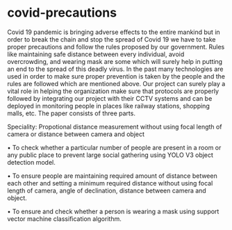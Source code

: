 # covid-precautions
Covid 19 pandemic is bringing adverse effects to the entire mankind but in order to break the chain and stop the spread of Covid 19 we have to take proper precautions and follow the rules proposed by our government. Rules like maintaining safe distance between every individual, avoid overcrowding, and wearing mask are some which will surely help in putting an end to the spread of this deadly virus. In the past many technologies are used in order to make sure proper prevention is taken by the people and the rules are followed which are mentioned above. Our project can surely play a vital role in helping the organization make sure that protocols are properly followed by integrating our project with their CCTV systems and can be deployed in monitoring people in places like railway stations, shopping malls, etc. The paper consists of three parts.

Speciality: Propotional distance measurement without using focal length of camera or distance between camera and object

• To check whether a particular number of people are present in a room or any public place to prevent large social gathering using YOLO V3 object detection model.

• To ensure people are maintaining required amount of distance between each other and setting a minimum required distance without using focal length of camera, angle of declination, distance between camera and object.

• To ensure and check whether a person is wearing a mask using support vector machine classification algorithm.

